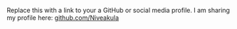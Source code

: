Replace this with a link to your a GitHub or social media profile.
I am sharing my profile here: [github.com/Niveakula](https://github.com/Niveakula)
